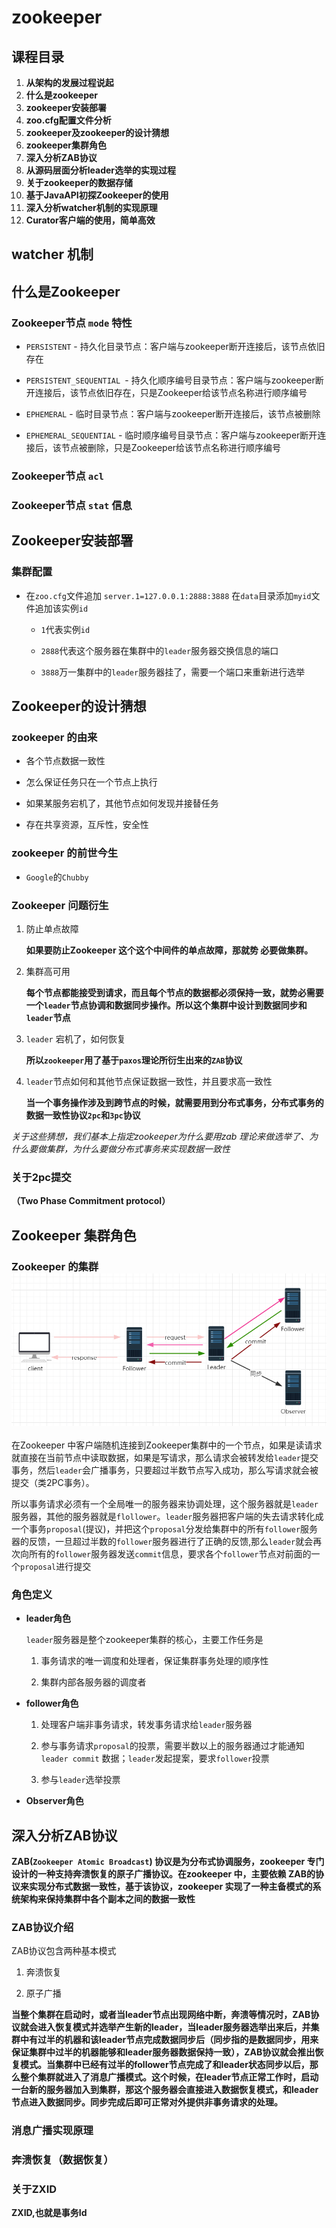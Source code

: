 # zookeeper



## 课程目录

1. **从架构的发展过程说起**
2. **什么是zookeeper**
3. **zookeeper安装部署**
4. **zoo.cfg配置文件分析**
5. **zookeeper及zookeeper的设计猜想**
6. **zookeeper集群角色**
7. **深入分析ZAB协议**
8. **从源码层面分析leader选举的实现过程**
9. **关于zookeeper的数据存储**
10. **基于JavaAPI初探Zookeeper的使用**
11. **深入分析watcher机制的实现原理**
12. **Curator客户端的使用，简单高效**



## watcher 机制

## 什么是Zookeeper

### Zookeeper节点 `mode` 特性

* `PERSISTENT` - 持久化目录节点：客户端与zookeeper断开连接后，该节点依旧存在

* `PERSISTENT_SEQUENTIAL `- 持久化顺序编号目录节点：客户端与zookeeper断开连接后，该节点依旧存在，只是Zookeeper给该节点名称进行顺序编号

* `EPHEMERAL` - 临时目录节点：客户端与zookeeper断开连接后，该节点被删除

* `EPHEMERAL_SEQUENTIAL` - 临时顺序编号目录节点：客户端与zookeeper断开连接后，该节点被删除，只是Zookeeper给该节点名称进行顺序编号

### Zookeeper节点 `acl`

### Zookeeper节点 `stat` 信息



## Zookeeper安装部署

### 集群配置

* 在`zoo.cfg`文件追加 `server.1=127.0.0.1:2888:3888` 在`data`目录添加`myid`文件追加该实例`id`

  * `1`代表实例`id`

  * `2888`代表这个服务器在集群中的`leader`服务器交换信息的端口

  * `3888`万一集群中的`leader`服务器挂了，需要一个端口来重新进行选举



## Zookeeper的设计猜想

###  zookeeper 的由来

* 各个节点数据一致性

* 怎么保证任务只在一个节点上执行

* 如果某服务宕机了，其他节点如何发现并接替任务

* 存在共享资源，互斥性，安全性

### zookeeper 的前世今生

* `Google`的`Chubby`

### Zookeeper 问题衍生

1. 防止单点故障

   **如果要防止Zookeeper 这个这个中间件的单点故障，那就势 必要做集群。**

2. 集群高可用

   **每个节点都能接受到请求，而且每个节点的数据都必须保持一致，就势必需要一个`leader`节点协调和数据同步操作。所以这个集群中设计到数据同步和`leader`节点**

3. `leader` 宕机了，如何恢复

   **所以`zookeeper`用了基于`paxos`理论所衍生出来的`ZAB`协议**

4. `leader`节点如何和其他节点保证数据一致性，并且要求高一致性

   **当一个事务操作涉及到跨节点的时候，就需要用到分布式事务，分布式事务的数据一致性协议`2pc`和`3pc`协议**

*关于这些猜想，我们基本上指定zookeeper为什么要用zab 理论来做选举了、为什么要做集群，为什么要做分布式事务来实现数据一致性*



### 关于2pc提交

**（Two Phase Commitment protocol）**



## Zookeeper 集群角色

### Zookeeper 的集群 ![1537194812807](README.assets/1537194812807.png)

在Zookeeper 中客户端随机连接到Zookeeper集群中的一个节点，如果是读请求就直接在当前节点中读取数据，如果是写请求，那么请求会被转发给`leader`提交事务，然后`leader`会广播事务，只要超过半数节点写入成功，那么写请求就会被提交（类2PC事务）。

所以事务请求必须有一个全局唯一的服务器来协调处理，这个服务器就是`leader`服务器，其他的服务器就是`flollower`。`leader`服务器把客户端的失去请求转化成一个事务`proposal`(提议)，并把这个`proposal`分发给集群中的所有`follower`服务器的反馈，一旦超过半数的`follower`服务器进行了正确的反馈,那么`leader`就会再次向所有的`follower`服务器发送`commit`信息，要求各个`follower`节点对前面的一个`proposal`进行提交

### 角色定义

* **leader角色**

  `leader`服务器是整个zookeeper集群的核心，主要工作任务是

  1. 事务请求的唯一调度和处理者，保证集群事务处理的顺序性

  2. 集群内部各服务器的调度者

* **follower角色**

  1. 处理客户端非事务请求，转发事务请求给`leader`服务器

  2. 参与事务请求`proposal`的投票，需要半数以上的服务器通过才能通知`leader commit` 数据；`leader`发起提案，要求`follower`投票

  3. 参与`leader`选举投票

* **Observer角色**

## 深入分析ZAB协议

**ZAB(`Zookeeper Atomic Broadcast`) 协议是为分布式协调服务，zookeeper 专门设计的一种支持奔溃恢复的原子广播协议。在zookeeper 中，主要依赖 ZAB的协议来实现分布式数据一致性，基于该协议，zookeeper 实现了一种主备模式的系统架构来保持集群中各个副本之间的数据一致性**

### ZAB协议介绍

ZAB协议包含两种基本模式

1. 奔溃恢复

2. 原子广播

**当整个集群在启动时，或者当leader节点出现网络中断，奔溃等情况时，ZAB协议就会进入恢复模式并选举产生新的leader，当leader服务器选举出来后，并集群中有过半的机器和该leader节点完成数据同步后（同步指的是数据同步，用来保证集群中过半的机器能够和leader服务器数据保持一致），ZAB协议就会推出恢复模式。当集群中已经有过半的follower节点完成了和leader状态同步以后，那么整个集群就进入了消息广播模式。这个时候，在leader节点正常工作时，启动一台新的服务器加入到集群，那这个服务器会直接进入数据恢复模式，和leader节点进入数据同步。同步完成后即可正常对外提供非事务请求的处理。**

### 消息广播实现原理

### 奔溃恢复（数据恢复）

### 关于ZXID

**ZXID,也就是事务Id**